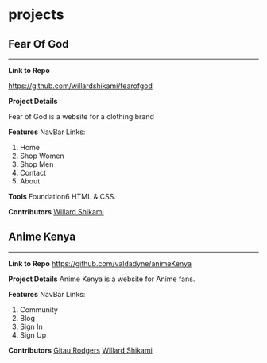 # projects

## Fear Of God
_________________

**Link to Repo**

https://github.com/willardshikami/fearofgod

**Project Details**

Fear of God is a website for a clothing brand

**Features**
NavBar Links: 
 1. Home 
 2. Shop Women
 3. Shop Men
 4. Contact
 5. About

**Tools**
Foundation6 HTML & CSS.

**Contributors**
[Willard Shikami](https://github.com/willardshikami) 


## Anime Kenya
_________________

**Link to Repo**
https://github.com/valdadyne/animeKenya

**Project Details**
Anime Kenya is a website for Anime fans.

**Features**
NavBar Links: 
1. Community
2. Blog
3. Sign In
4. Sign Up


**Contributors**
[Gitau Rodgers](https://github.com/valdadyne)
[Willard Shikami](https://github.com/willardshikami) 
